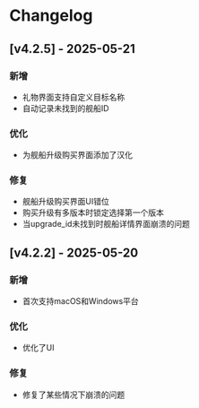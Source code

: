 # Changelog

## [v4.2.5] - 2025-05-21

### 新增
- 礼物界面支持自定义目标名称
- 自动记录未找到的舰船ID

### 优化
- 为舰船升级购买界面添加了汉化

### 修复
- 舰船升级购买界面UI错位
- 购买升级有多版本时锁定选择第一个版本
- 当upgrade_id未找到时舰船详情界面崩溃的问题

## [v4.2.2] - 2025-05-20

### 新增
- 首次支持macOS和Windows平台

### 优化
- 优化了UI

### 修复
- 修复了某些情况下崩溃的问题